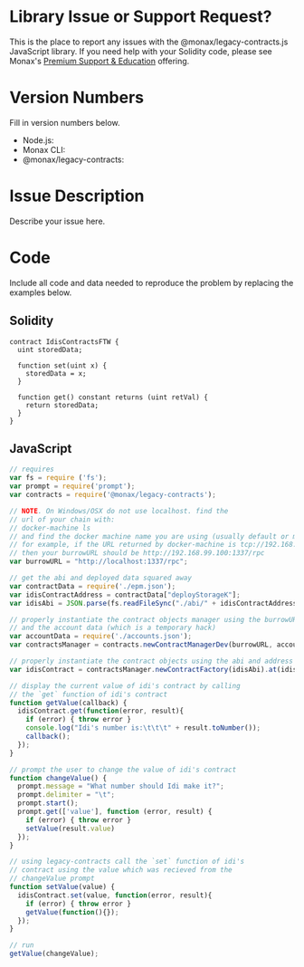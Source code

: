 # Library Issue or Support Request?

This is the place to report any issues with the @monax/legacy-contracts.js JavaScript library.  If you need help with your Solidity code, please see Monax's [Premium Support & Education](https://monax.io/packages/) offering.

# Version Numbers

Fill in version numbers below.

* Node.js:
* Monax CLI:
* @monax/legacy-contracts:

# Issue Description

Describe your issue here.

# Code

Include all code and data needed to reproduce the problem by replacing the examples below.

## Solidity

```Solidity
contract IdisContractsFTW {
  uint storedData;

  function set(uint x) {
    storedData = x;
  }

  function get() constant returns (uint retVal) {
    return storedData;
  }
}
```

## JavaScript

```JavaScript
// requires
var fs = require ('fs');
var prompt = require('prompt');
var contracts = require('@monax/legacy-contracts');

// NOTE. On Windows/OSX do not use localhost. find the
// url of your chain with:
// docker-machine ls
// and find the docker machine name you are using (usually default or monax).
// for example, if the URL returned by docker-machine is tcp://192.168.99.100:2376
// then your burrowURL should be http://192.168.99.100:1337/rpc
var burrowURL = "http://localhost:1337/rpc";

// get the abi and deployed data squared away
var contractData = require('./epm.json');
var idisContractAddress = contractData["deployStorageK"];
var idisAbi = JSON.parse(fs.readFileSync("./abi/" + idisContractAddress));

// properly instantiate the contract objects manager using the burrowURL
// and the account data (which is a temporary hack)
var accountData = require('./accounts.json');
var contractsManager = contracts.newContractManagerDev(burrowURL, accountData.simplechain_full_000);

// properly instantiate the contract objects using the abi and address
var idisContract = contractsManager.newContractFactory(idisAbi).at(idisContractAddress);

// display the current value of idi's contract by calling
// the `get` function of idi's contract
function getValue(callback) {
  idisContract.get(function(error, result){
    if (error) { throw error }
    console.log("Idi's number is:\t\t\t" + result.toNumber());
    callback();
  });
}

// prompt the user to change the value of idi's contract
function changeValue() {
  prompt.message = "What number should Idi make it?";
  prompt.delimiter = "\t";
  prompt.start();
  prompt.get(['value'], function (error, result) {
    if (error) { throw error }
    setValue(result.value)
  });
}

// using legacy-contracts call the `set` function of idi's
// contract using the value which was recieved from the
// changeValue prompt
function setValue(value) {
  idisContract.set(value, function(error, result){
    if (error) { throw error }
    getValue(function(){});
  });
}

// run
getValue(changeValue);
```
